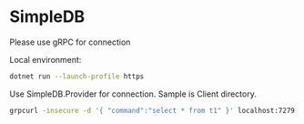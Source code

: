 # SimpleDB

Please use gRPC for connection

Local environment:

```bash
dotnet run --launch-profile https
```

Use SimpleDB.Provider for connection.
Sample is Client directory.

```bash
grpcurl -insecure -d '{ "command":"select * from t1" }' localhost:7279 sim_db.Sql.ExecuteQuery
```
